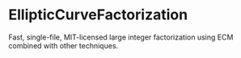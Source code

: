 # EllipticCurveFactorization
Fast, single-file, MIT-licensed large integer factorization using ECM combined with other techniques.
